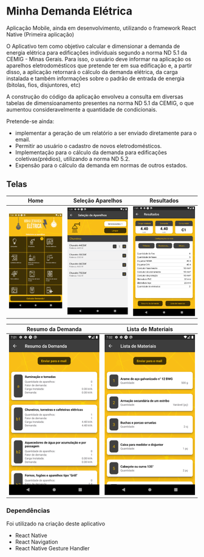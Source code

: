 # Minha Demanda Elétrica
Aplicação Mobile, ainda em desenvolvimento, utilizando o framework React Native (Primeira aplicação)

O Aplicativo tem como objetivo calcular e dimensionar a demanda de energia elétrica para edificações individuais segundo a norma ND 5.1 da CEMIG - Minas Gerais.
Para isso, o usuário deve informar na aplicação os aparelhos eletrodomésticos que pretende ter em sua edificação e, a partir disso,
a aplicação retornará o cálculo da demanda elétrica, da carga instalada e também informações sobre o padrão de entrada de energia (bitolas, fios, disjuntores, etc)

A construção do código da aplicação envolveu a consulta em diversas tabelas de dimensioanamento presentes na norma ND 5.1 da CEMIG, o que aumentou consideravelmente a quantidade de condicionais.

Pretende-se ainda:
- implementar a geração de um relatório a ser enviado diretamente para o email.
- Permitir ao usuário o cadastro de novos eletrodomésticos.
- Implementação para o cálculo da demanda para edificações coletivas(prédios), utilizando a norma ND 5.2.
- Expensão para o cálculo da demanda em normas de outros estados.

## Telas

| Home | Seleção Aparelhos | Resultados |
|------|:-------:|----|
|<img src="/src/assets/screensshot/Screenshot_1.png" width="300">|<img src="/src/assets/screensshot/Screenshot_2.png" width="300">|<img src="/src/assets/screensshot/Screenshot_3.png" width="300">|

| Resumo da Demanda | Lista de Materiais |
|------|:-------:|
|<img src="/src/assets/screensshot/Screenshot_4.png" width="300">|<img src="/src/assets/screensshot/Screenshot_5.png" width="300">|

### Dependências

Foi utilizado na criação deste aplicativo
- React Native
- React Navigation
- React Native Gesture Handler
